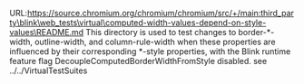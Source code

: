 URL:https://source.chromium.org/chromium/chromium/src/+/main:third_party\blink\web_tests\virtual\computed-width-values-depend-on-style-values\README.md
This directory is used to test changes to border-*-width, outline-width, and column-rule-width when these properties are influenced by their corresponding *-style properties, with the Blink runtime feature flag DecoupleComputedBorderWidthFromStyle disabled.
see ../../VirtualTestSuites
